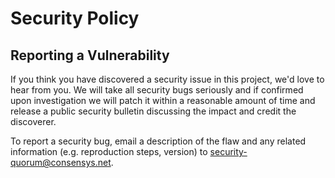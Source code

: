 # Security Policy

## Reporting a Vulnerability

If you think you have discovered a security issue in this project, we'd love to hear from you. We
will take all security bugs seriously and if confirmed upon investigation we will patch it within a
reasonable amount of time and release a public security bulletin discussing the impact and credit
the discoverer.

To report a security bug, email a description of the flaw and any related information
(e.g. reproduction steps, version)
to  [security-quorum@consensys.net](mailto:security-quorum@consensys.net).